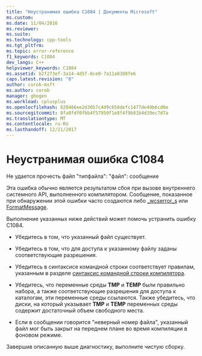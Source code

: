 ```yaml
---
title: "Неустранимая ошибка C1084 | Документы Microsoft"
ms.custom: 
ms.date: 11/04/2016
ms.reviewer: 
ms.suite: 
ms.technology: cpp-tools
ms.tgt_pltfrm: 
ms.topic: error-reference
f1_keywords: C1084
dev_langs: C++
helpviewer_keywords: C1084
ms.assetid: b2f273ef-3a14-4d5f-8ce0-7a11a0388fe6
caps.latest.revision: "8"
author: corob-msft
ms.author: corob
manager: ghogen
ms.workload: cplusplus
ms.openlocfilehash: 828486ee2d3057c4d9c658defc1477de49b6cd0e
ms.sourcegitcommit: 8fa8fdf0fbb4f57950f1e8f4f9b81b4d39ec7d7a
ms.translationtype: MT
ms.contentlocale: ru-RU
ms.lasthandoff: 12/21/2017
---
```

# <a name="fatal-error-c1084"></a>Неустранимая ошибка C1084
Не удается прочесть файл "типфайла": "файл": сообщение  
  
 Эта ошибка обычно является результатом сбоя при вызове внутреннего системного API, выполненного компилятором. Сообщение, показанное при обнаружении этой ошибки часто создаются либо [_wcserror_s](../../c-runtime-library/reference/strerror-s-strerror-s-wcserror-s-wcserror-s.md) или [FormatMessage](http://msdn.microsoft.com/library/windows/desktop/ms679351.aspx).  
  
 Выполнение указанных ниже действий может помочь устранить ошибку C1084.  
  
-   Убедитесь в том, что указанный файл существует.  
  
-   Убедитесь в том, что для доступа к указанному файлу заданы соответствующие разрешения.  
  
-   Убедитесь в синтаксисе командной строки соответствует правилам, указанным в разделе [синтаксис командной строки компилятора](../../build/reference/compiler-command-line-syntax.md).  
  
-   Убедитесь, что переменные среды **TMP** и **TEMP** были правильно набора, а также соответствующие разрешения для доступа к каталогам, эти переменные среды ссылаются. Также убедитесь, что диски, на который указывает **TMP** и **TEMP** переменных среды содержит достаточный объем свободного места.  
  
-   Если в сообщении говорится "неверный номер файла", указанный файл мог быть закрыт на переднем плане во время компиляции в фоновом режиме.  
  
 Завершив описанную выше диагностику, выполните чистую сборку.